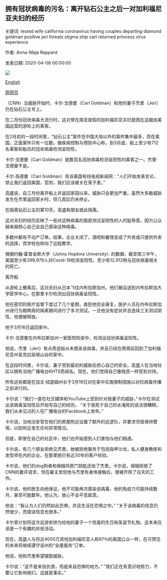 ## 拥有冠状病毒的污名：离开钻石公主之后一对加利福尼亚夫妇的经历

关键词: tested wife california coronavirus having couples departing diamond goldman positive jeri threats stigma ship carl returned princess virus experience

作者: Anna-Maja Rappard

发表日期: 2020-04-08 00:00:00

![](https://cdn.cnn.com/cnnnext/dam/assets/200407215711-03-coronavirus-stigma-diamond-princess-super-tease.jpg)

[English](The%20stigma%20of%20having%20coronavirus%3A%20One%20California%20couple%27s%20experience%20after%20departing%20the%20Diamond%20Princess.md)

[原网页](https://edition.cnn.com/2020/04/08/us/coronavirus-stigma-diamond-princess-passengers/index.html)

（CNN）当威胁开始时，卡尔·戈德曼（Carl Goldman）和他的妻子杰里（Jeri）仍在钻石公主号上。

在二月份冠状病毒大流行时，这对曾在南亚度假的加利福尼亚夫妇是困在这艘由美国运营的游轮上的乘客。

在2月初的一段时间里，“钻石公主”案件在中国大陆以外的案件集中最多，而在美国，正面案件只有一位数。据疾病控制与预防中心称，到3月底，船上至少有712名乘客和船员的冠状病毒检测呈阳性。

卡尔·戈德曼（Carl Goldman）是数百名冠状病毒检测呈阳性的乘客之一。杰里·戈德曼不是。

卡尔·高德曼（Carl Goldman）告诉美国有线电视新闻网：“人们开始发表言论，禁止我们返回美国，否则，我们应该被关在笼子里。”

高盛说，自三月份离开船上并返回家园以来，威胁只会更加严重。虽然大多数威胁发生在杰里返回家乡时，但几周后仍未停止。

在隔离钻石公主的第10天，高盛和朋友就此隔离。

这对夫妇的经历反映了一些对这种病毒的面部测试呈阳性的人的耻辱感，因为公众越来越担心自己会自己感染这种病毒。

多数州都有不动产订单。结果，企业关闭了，酒吧和餐馆变成了外卖或只提供外卖的选择，而学校也转向了远程教学。

根据约翰·霍普金斯大学（Johns Hopkins University）的数据，截至周三中午，美国至少有399,979人对Covid-19检测呈阳性。至少有12,912例与冠状病毒相关的死亡。

离开船

从游轮上撤离后，这对夫妇从日本飞往内布拉斯加州。他们被运送到内布拉斯加大学医学中心，在那里卡尔检测出冠状病毒呈阳性。

他在密切的医疗监督下度过了几个星期，直到他完全康复。医护人员在内布拉斯加州进行为期两周的隔离期间进行了多次测试。一旦他没有症状并且连续三天测试阴性，他便被释放。

他于3月16日返回家中。

卡尔·戈德曼在内布拉斯加州一家医院检疫中，检测出冠状病毒呈阳性。

他说，杰里（Jeri）有点奇迹般从未感染该病毒，并且已经在两周前回到了加利福尼亚州圣克拉丽塔山谷的家中。

在这段时间里，卡尔说，妻子受到最初的威胁后担心自己的安全。高盛人在当地社区以拥有当地广播电台KHTS而闻名。现在，他们觉得自己像贱民一样受到对待。

所有这些都是在加文·纽瑟姆州长于3月19日对在家中实施限制措施以对抗病毒传播之前进行的。

卡尔说：“我们一直在社交媒体和YouTube上受到针对我妻子的威胁，”卡尔在测试出该病毒呈阳性后开始写自己的经历。 “关于我死于自己的水淹死的说法很糟糕。我们从未见过的人在广播电台的Facebook上发布。”

卡尔说，当地治安官在他们的房屋附近设置了额外的巡逻队，并要求邻居保持警惕，以防附近发生任何异常情况。

但是，即使在自己的社区中，他们也开始感到人们害怕与他们相遇。

卡尔说，有几个朋友拒绝见杰里。她被拒绝服务于包括指甲沙龙，私人健身教练和发型师在内的企业，在那里她已有近30年的客户经验。

卡尔说，他们的dog狗者和保姆将房门钥匙还给了杰里。卡尔说，保姆拒绝了CNN的置评请求，但在雇主发现他与杰里有身体接触后，便被开除了白天的工作。

卡尔说，他的医生向他保证，他不可能再次感染该病毒，他的免疫力可能持续数月，甚至可能数年。他认为，放心不会平息敌意。

他说：“我认为人们仍然如此恐惧，并且生活在恐惧之中。” “关于该病毒的信息仍然很少，而错误信息也很多。”

卡尔曾计划将这次巡游安排为给他的妻子一个惊喜的生日和圣诞节礼物。这本来应该是一个有趣的庆祝活动。

现在，高盛人与将近4000万其他加利福尼亚人和97％的美国公众一样，在可预见的未来将继续遵守该州的“全屋服务”订单。

他说，他和杰里希望摆脱威胁。

卡尔说：“这不是来自仇恨，而是来自恐惧的地方。” “我们正在有意识地努力，不要让它影响我们。这就是事实。”